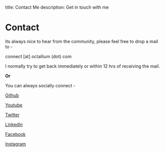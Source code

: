title: Contact Me
description: Get in touch with me

# Contact

Its always nice to hear from the community, please feel free to drop a mail to -

connect [at] octallium (dot) com

I normally try to get back immediately or within 12 hrs of receiving the mail.

**Or**

You can always socially connect -

[Github](https://www.github.com/octallium/website)

[Youtube](https://www.youtube.com/channel/UCEx4qP4PqDukN_EXMz4dC-Q)

[Twitter](https://twitter.com/octallium)

[LinkedIn](https://www.linkedin.com/company/octallium)

[Facebook](https://www.facebook.com/octallium)

[Instagram](https://www.instagram.com/octallium)
